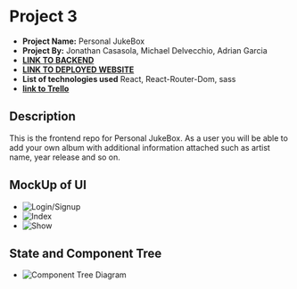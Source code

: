 # Project  3

- **Project Name:** Personal JukeBox
- **Project By:** Jonathan Casasola, Michael Delvecchio, Adrian Garcia 
- [**LINK TO BACKEND**](https://github.com/Jonathan1295-09/Project_3Backend)
- [**LINK TO DEPLOYED WEBSITE**](https://personal-jukebox-nxb4.onrender.com/)
- **List of technologies used** React, React-Router-Dom, sass
- [**link to Trello**](https://trello.com/b/pHLyMGtB/project-3)

## Description
This is the frontend repo for Personal JukeBox. As a user you will be able to add your own album with additional information attached such as artist name, year release and so on. 

## MockUp of UI
- ![Login/Signup](https://i.imgur.com/8YD5GC8.png)
- ![Index](https://i.imgur.com/H9EPtxd.png)
- ![Show](https://i.imgur.com/kKDQhzV.png)

## State and Component Tree

- ![Component Tree Diagram](https://i.imgur.com/WCfKG8V.png)
